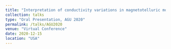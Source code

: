 ```yaml
---
title: "Interpretation of conductivity variations in magnetotelluric models of cratonic lithospheric mantle with the new open-source software MATE."
collection: talks
type: "Oral Presentation, AGU 2020"
permalink: /talks/AGU2020
venue: "Virtual Conference"
date: 2020-12-15
location: "USA"
---
```

